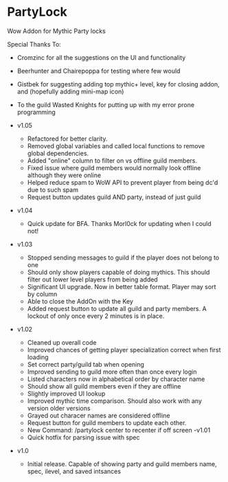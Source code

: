 # PartyLock

Wow Addon for Mythic Party locks

Special Thanks To:
- Cromzinc for all the suggestions on the UI and functionality
- Beerhunter and Chairepoppa for testing where few would
- Gistbek for suggesting adding top mythic+ level, <Esc> key for closing addon, and (hopefully adding mini-map icon)
- To the guild Wasted Knights for putting up with my error prone programming

- v1.05
    - Refactored for better clarity.
    - Removed global variables and called local functions to remove global dependencies.
    - Added "online" column to filter on vs offline guild members.
    - Fixed issue where guild members would normally look offline although they were online
    - Helped reduce spam to WoW API to prevent player from being dc'd due to such spam
    - Request button updates guild AND party, instead of just guild
- v1.04
    - Quick update for BFA. Thanks Morl0ck for updating when I could not!
- v1.03
    - Stopped sending messages to guild if the player does not belong to one
    - Should only show players capable of doing mythics. This should filter out lower level players from being added
    - Significant UI upgrade. Now in better table format. Player may sort by column
    - Able to close the AddOn with the <Esc> Key
    - Added request button to update all guild and party members. A lockout of only once every 2 minutes is in place.
- v1.02
    - Cleaned up overall code
    - Improved chances of getting player specialization correct when first loading
    - Set correct party/guild tab when opening
    - Improved sending to guild more often than once every login
    - Listed characters now in alphabetical order by character name
    - Should show all guild members even if they are offline
    - Slightly improved UI lookup
    - Improved mythic time comparison. Should also work with any version older versions
    - Grayed out characer names are considered offline
    - Request button for guild members to update each other.
    - New Command: /partylock center to recenter if off screen
-v1.01
    - Quick hotfix for parsing issue with spec
- v1.0
    - Initial release. Capable of showing party and guild members name, spec, ilevel, and saved intsances
